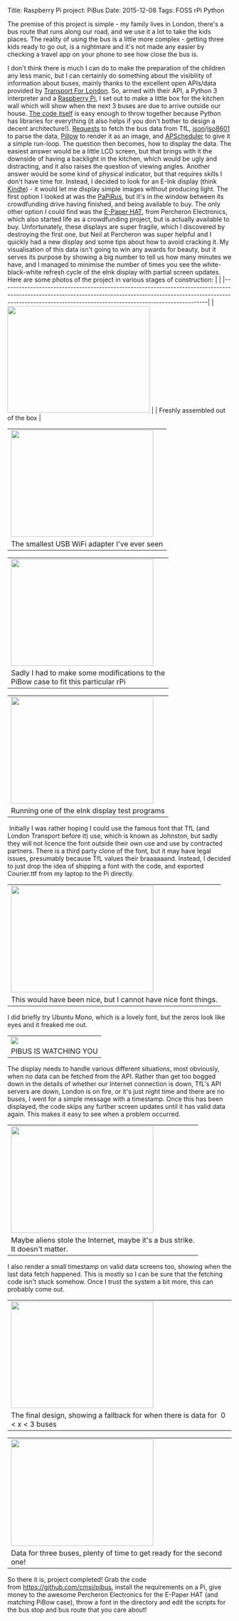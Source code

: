 Title: Raspberry Pi project: PiBus
Date: 2015-12-08
Tags: FOSS rPi Python

The premise of this project is simple - my family lives in London, there's a bus route that runs along our road, and we use it a lot to take the kids places.
The reality of using the bus is a little more complex - getting three kids ready to go out, is a nightmare and it's not made any easier by checking a travel app on your phone to see how close the bus is.

I don't think there is much I can do to make the preparation of the children any less manic, but I can certainly do something about the visibility of information about buses, mainly thanks to the excellent open APIs/data provided by [Transport For London](https://tfl.gov.uk/info-for/open-data-users/).
So, armed with their API, a Python 3 interpreter and a [Raspberry Pi](https://www.raspberrypi.org/), I set out to make a little box for the kitchen wall which will show when the next 3 buses are due to arrive outside our house.
[The code itself](https://github.com/cmsj/pibus) is easy enough to throw together because Python has libraries for everything (it also helps if you don't bother to design a decent architecture!). [Requests](http://docs.python-requests.org/en/latest/) to fetch the bus data from TfL, [json](https://docs.python.org/3/library/json.html)/[iso8601](https://pypi.python.org/pypi/iso8601) to parse the data, [Pillow](https://python-pillow.github.io/) to render it as an image, and [APScheduler](https://apscheduler.readthedocs.org/en/latest/) to give it a simple run-loop.
The question then becomes, how to display the data. The easiest answer would be a little LCD screen, but that brings with it the downside of having a backlight in the kitchen, which would be ugly and distracting, and it also raises the question of viewing angles. Another answer would be some kind of physical indicator, but that requires skills I don't have time for. Instead, I decided to look for an E-Ink display (think [Kindle](https://kindle.amazon.com/)) - it would let me display simple images without producing light.
The first option I looked at was the [PaPiRus](https://www.kickstarter.com/projects/pisupply/papirus-the-epaper-screen-hat-for-your-raspberry-p), but it's in the window between its crowdfunding drive having finished, and being available to buy. The only other option I could find was the [E-Paper HAT](http://www.percheron-electronics.uk/shop/e-paper-hat/), from Percheron Electronics, which also started life as a crowdfunding project, but is actually available to buy.
Unfortunately, these displays are super fragile, which I discovered by destroying the first one, but Neil at Percheron was super helpful and I quickly had a new display and some tips about how to avoid cracking it.
My visualisation of this data isn't going to win any awards for beauty, but it serves its purpose by showing a big number to tell us how many minutes we have, and I managed to minimise the number of times you see the white-black-white refresh cycle of the eInk display with partial screen updates.
Here are some photos of the project in various stages of construction:
|                                                                                                                                                                                                                                    |
|------------------------------------------------------------------------------------------------------------------------------------------------------------------------------------------------------------------------------------|
| [<img src="http://2.bp.blogspot.com/-QxE9lMNZ0LA/Vmbd-ZdiM-I/AAAAAAAABJ0/rWJby-17kg8/s320/IMG_6856.JPG" width="320" height="240" />](http://2.bp.blogspot.com/-QxE9lMNZ0LA/Vmbd-ZdiM-I/AAAAAAAABJ0/rWJby-17kg8/s1600/IMG_6856.JPG) |
| Freshly assembled out of the box                                                                                                                                                                                                   |

|                                                                                                                                                                                                                                    |
|------------------------------------------------------------------------------------------------------------------------------------------------------------------------------------------------------------------------------------|
| [<img src="http://3.bp.blogspot.com/-FMNJfilcQiA/Vmbd-U_9LHI/AAAAAAAABJ8/aPX8QQyNbUA/s320/IMG_6857.JPG" width="320" height="240" />](http://3.bp.blogspot.com/-FMNJfilcQiA/Vmbd-U_9LHI/AAAAAAAABJ8/aPX8QQyNbUA/s1600/IMG_6857.JPG) |
| The smallest USB WiFi adapter I've ever seen                                                                                                                                                                                       |

<table>
<tbody>
<tr class="odd">
<td><a href="http://4.bp.blogspot.com/-JFevEkKVfWY/Vmbd-ZyLRHI/AAAAAAAABJ4/6zIdFnowxBQ/s1600/IMG_6858.JPG"><img src="http://4.bp.blogspot.com/-JFevEkKVfWY/Vmbd-ZyLRHI/AAAAAAAABJ4/6zIdFnowxBQ/s320/IMG_6858.JPG" width="320" height="240" /></a></td>
</tr>
<tr class="even">
<td>Sadly I had to make some modifications to the<br />
PiBow case to fit this particular rPi</td>
</tr>
</tbody>
</table>

|                                                                                                                                                                                                                                    |
|------------------------------------------------------------------------------------------------------------------------------------------------------------------------------------------------------------------------------------|
| [<img src="http://2.bp.blogspot.com/-TlzN7f0WSo4/Vmbd_slt11I/AAAAAAAABKM/wH_v99x5zOI/s320/IMG_6864.JPG" width="320" height="240" />](http://2.bp.blogspot.com/-TlzN7f0WSo4/Vmbd_slt11I/AAAAAAAABKM/wH_v99x5zOI/s1600/IMG_6864.JPG) |
| Running one of the eInk display test programs                                                                                                                                                                                      |

 Initially I was rather hoping I could use the famous font that TfL (and London Transport before it) use, which is known as Johnston, but sadly they will not licence the font outside their own use and use by contracted partners. There is a third party clone of the font, but it may have legal issues, presumably because TfL values their braaaaaand. Instead, I decided to just drop the idea of shipping a font with the code, and exported Courier.ttf from my laptop to the Pi directly.

|                                                                                                                                                                                                                                    |
|------------------------------------------------------------------------------------------------------------------------------------------------------------------------------------------------------------------------------------|
| [<img src="http://1.bp.blogspot.com/-gMsmRf-nciA/Vmbd_5_QMsI/AAAAAAAABKQ/x998LGpavUA/s320/IMG_6897.JPG" width="320" height="240" />](http://1.bp.blogspot.com/-gMsmRf-nciA/Vmbd_5_QMsI/AAAAAAAABKQ/x998LGpavUA/s1600/IMG_6897.JPG) |
| This would have been nice, but I cannot have nice font things.                                                                                                                                                                     |

I did briefly try Ubuntu Mono, which is a lovely font, but the zeros look like eyes and it freaked me out.

|                                                                                                                                                                                                                                                       |
|-------------------------------------------------------------------------------------------------------------------------------------------------------------------------------------------------------------------------------------------------------|
| [![](http://1.bp.blogspot.com/-Lo25lMieM84/VmbjXjCMfmI/AAAAAAAABLE/rVm4-80b0vg/s1600/Screenshot%2B2015-12-08%2B14.03.28.png)](http://1.bp.blogspot.com/-Lo25lMieM84/VmbjXjCMfmI/AAAAAAAABLE/rVm4-80b0vg/s1600/Screenshot%2B2015-12-08%2B14.03.28.png) |
| PIBUS IS WATCHING YOU                                                                                                                                                                                                                                 |

The display needs to handle various different situations, most obviously, when no data can be fetched from the API. Rather than get too bogged down in the details of whether our Internet connection is down, TfL's API servers are down, London is on fire, or it's just night time and there are no buses, I went for a simple message with a timestamp. Once this has been displayed, the code skips any further screen updates until it has valid data again. This makes it easy to see when a problem occurred.
<table>
<tbody>
<tr class="odd">
<td><a href="http://4.bp.blogspot.com/-p7P6uwowrWo/VmbeAe-0L4I/AAAAAAAABKY/OZm2eysWdAQ/s1600/IMG_7010.JPG"><img src="http://4.bp.blogspot.com/-p7P6uwowrWo/VmbeAe-0L4I/AAAAAAAABKY/OZm2eysWdAQ/s320/IMG_7010.JPG" width="320" height="240" /></a></td>
</tr>
<tr class="even">
<td>Maybe aliens stole the Internet, maybe it's a bus strike.<br />
It doesn't matter.</td>
</tr>
</tbody>
</table>

I also render a small timestamp on valid data screens too, showing when the last data fetch happened. This is mostly so I can be sure that the fetching code isn't stuck somehow. Once I trust the system a bit more, this can probably come out.

|                                                                                                                                                                                                                                    |
|------------------------------------------------------------------------------------------------------------------------------------------------------------------------------------------------------------------------------------|
| [<img src="http://2.bp.blogspot.com/-p0hx9zDklWw/VmbeBL08vWI/AAAAAAAABKo/YvtV2e9kKes/s320/IMG_7012.JPG" width="320" height="240" />](http://2.bp.blogspot.com/-p0hx9zDklWw/VmbeBL08vWI/AAAAAAAABKo/YvtV2e9kKes/s1600/IMG_7012.JPG) |
| The final design, showing a fallback for when there is data for  0 &lt; x &lt; 3 buses                                                                                                                                             |

|                                                                                                                                                                                                                                    |
|------------------------------------------------------------------------------------------------------------------------------------------------------------------------------------------------------------------------------------|
| [<img src="http://4.bp.blogspot.com/-xL33OieTago/VmbeBEhSrPI/AAAAAAAABKw/0tQRguImLeI/s320/IMG_7013.JPG" width="320" height="240" />](http://4.bp.blogspot.com/-xL33OieTago/VmbeBEhSrPI/AAAAAAAABKw/0tQRguImLeI/s1600/IMG_7013.JPG) |
| Data for three buses, plenty of time to get ready for the second one!                                                                                                                                                              |

So there it is, project completed! Grab the code from <https://github.com/cmsj/pibus>, install the requirements on a Pi, give money to the awesome Percheron Electronics for the E-Paper HAT (and matching PiBow case), throw a font in the directory and edit the scripts for the bus stop and bus route that you care about!
